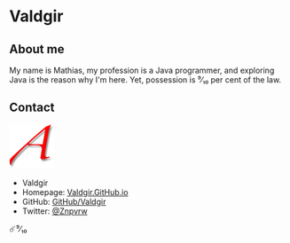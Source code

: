 # Valdgir

## About me

My name is Mathias, my profession is a Java programmer, and exploring Java is the reason why I'm here. Yet, possession is ⁹⁄₁₀ per cent of the law.

## Contact

![](scarlet_A.png)
* Valdgir
* Homepage: [Valdgir.GitHub.io](https://valdgir.github.io/)
* GitHub: [GitHub/Valdgir](https://github.com/Valdgir)
* Twitter: [@Znpvrw](https://Twitter.com/Znpvrw)

☄️⁹⁄₁₀
